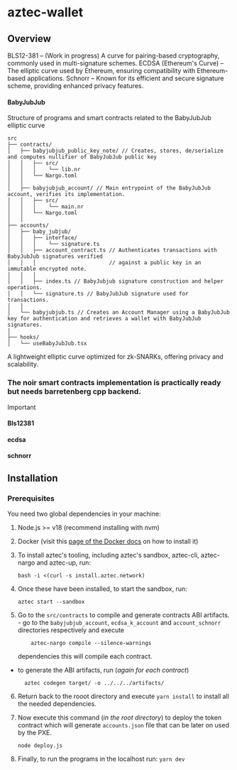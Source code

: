 # aztec-wallet

## Overview

BLS12-381 – (Work in progress) A curve for pairing-based cryptography, commonly used in multi-signature schemes.
ECDSA (Ethereum's Curve) – The elliptic curve used by Ethereum, ensuring compatibility with Ethereum-based applications.
Schnorr – Known for its efficient and secure signature scheme, providing enhanced privacy features.

#### BabyJubJub

Structure of programs and smart contracts related to the BabyJubJub elliptic curve

```
src
├── contracts/
│   ├── babyjubjub_public_key_note/ // Creates, stores, de/serialize and computes nullifier of BabyJubJub public key
│   │   ├── src/
│   │   │    └── lib.nr
│   │   └── Nargo.toml
│   │
│   ├── babyjubjub_account/ // Main entrypoint of the BabyJubJub account, verifies its implementation.
│   │   ├── src/
│   │   │    └── main.nr
│   │   └── Nargo.toml
│   │
├── accounts/
│   ├── baby_jubjub/
│   │   ├── interface/
│   │   │    └── signature.ts
│   │   ├── account_contract.ts // Authenticates transactions with BabyJubJub signatures verified
│   │   │                       // against a public key in an immutable encrypted note.
│   │   │
│   │   ├── index.ts // BabyJubjub signature construction and helper operations.
│   │   └── signature.ts // BabyJubJub signature used for transactions.
│   │
│   └── babyjubjub.ts // Creates an Account Manager using a BabyJubJub key for authentication and retrieves a wallet with BabyJubJub signatures.
│
├── hooks/
│   └── useBabyJubJub.tsx
```

A lightweight elliptic curve optimized for zk-SNARKs, offering privacy and scalability.

<h3>The noir smart contracts implementation is practically ready but needs barretenberg cpp backend.</h3>

> [!IMPORTANT]

#### Bls12381

#### ecdsa

#### schnorr

## Installation

### Prerequisites

You need two global dependencies in your machine:

1.  Node.js >= v18 (recommend installing with nvm)
2.  Docker (visit this [page of the Docker docs](https://docs.docker.com/get-started/get-docker/) on how to install it)
3.  To install aztec's tooling, including aztec's sandbox, aztec-cli, aztec-nargo and aztec-up, run:

        bash -i <(curl -s install.aztec.network)

4.  Once these have been installed, to start the sandbox, run:

        aztec start --sandbox

5.  Go to the `src/contracts` to compile and generate contracts ABI artifacts. - go to the `babyjubjub_account`, `ecdsa_k_account` and `account_schnorr` directories respectively and execute

            aztec-nargo compile --silence-warnings

    dependencies
    this will compile each contract.

- to generate the ABI artifacts, run (_again for each contract_)

        aztec codegen target/ -o ../../../artifacts/

6.  Return back to the rooot directory and execute `yarn install` to install all the needed dependencies.
7.  Now execute this command (_in the root directory_) to deploy the token contract which will generate `accounts.json` file that can be later on used by the PXE.

        node deploy.js

8.  Finally, to run the programs in the localhost run: `yarn dev`
